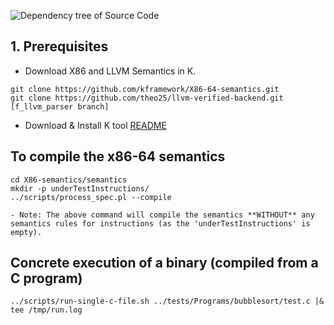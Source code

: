 ![Dependency tree of Source Code](https://github.com/sdasgup3/binary-decompilation/blob/master/x86-semantics/docs/reports/import_graph.png)

## 1. Prerequisites
 - Download X86 and LLVM Semantics in K.
  ```
  git clone https://github.com/kframework/X86-64-semantics.git
  git clone https://github.com/theo25/llvm-verified-backend.git [f_llvm_parser branch]
  ```

 - Download & Install K tool [README](https://github.com/kframework/k/blob/master/README.md)

## To compile the x86-64 semantics
  ```
  cd X86-semantics/semantics
  mkdir -p underTestInstructions/
  ../scripts/process_spec.pl --compile
  ```
    - Note: The above command will compile the semantics **WITHOUT** any
    semantics rules for instructions (as the 'underTestInstructions' is empty).

## Concrete execution of a binary (compiled from a C program)
```
../scripts/run-single-c-file.sh ../tests/Programs/bubblesort/test.c |& tee /tmp/run.log
```
